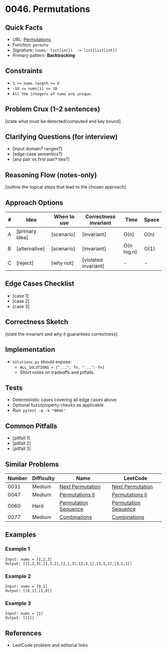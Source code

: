 # 0046. Permutations

## Quick Facts

- URL: [Permutations](https://leetcode.com/problems/permutations/)
- Function: `permute`
- Signature: `(nums: list[int])  -> list[list[int]]`
- Primary pattern: **Backtracking**

## Constraints

- `1 <= nums.length <= 6`
- `-10 <= nums[i] <= 10`
- `All the integers of nums are unique.`

## Problem Crux (1–2 sentences)

[state what must be detected/computed and key bound]

## Clarifying Questions (for interview)

- [input domain? ranges?]
- [edge-case semantics?]
- [any pair vs first pair? ties?]

## Reasoning Flow (notes-only)

[outline the logical steps that lead to the chosen approach]

## Approach Options

| # | Idea | When to use | Correctness invariant | Time | Space |
|---|------|-------------|-----------------------|------|-------|
| A | [primary idea] | [scenario] | [invariant] | O(n) | O(n) |
| B | [alternative] | [scenario] | [invariant] | O(n log n) | O(1) |
| C | [reject] | [why not] | [violated invariant] | - | - |

## Edge Cases Checklist

- [case 1]
- [case 2]
- [case 3]

## Correctness Sketch

[state the invariant and why it guarantees correctness]

## Implementation

- `solutions.py` should expose:
  - `ALL_SOLUTIONS = {"...": fn, "...": fn}`
  - Short notes on tradeoffs and pitfalls.

## Tests

- Deterministic cases covering all edge cases above
- Optional fuzz/property checks as applicable
- Run: `pytest -q -k "0046"`

## Common Pitfalls

- [pitfall 1]
- [pitfall 2]
- [pitfall 3]

## Similar Problems

| Number | Difficulty | Name | LeetCode |
|---|---|---|---|
| 0031 | Medium | [Next Permutation](../0031-next-permutation/readme.md) | [Next Permutation](https://leetcode.com/problems/next-permutation/) |
| 0047 | Medium | [Permutations II](../0047-permutations-ii/readme.md) | [Permutations II](https://leetcode.com/problems/permutations-ii/) |
| 0060 | Hard | [Permutation Sequence](../0060-permutation-sequence/readme.md) | [Permutation Sequence](https://leetcode.com/problems/permutation-sequence/) |
| 0077 | Medium | [Combinations](../0077-combinations/readme.md) | [Combinations](https://leetcode.com/problems/combinations/) |

## Examples

### Example 1

```text
Input: nums = [1,2,3]
Output: [[1,2,3],[1,3,2],[2,1,3],[2,3,1],[3,1,2],[3,2,1]]
```

### Example 2

```text
Input: nums = [0,1]
Output: [[0,1],[1,0]]
```

### Example 3

```text
Input: nums = [1]
Output: [[1]]
```

## References

- LeetCode problem and editorial links
